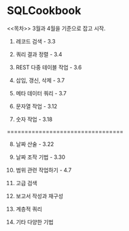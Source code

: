 # SQLCookbook

<<목차>> 3월과 4월을 기준으로 잡고 시작.

1. 레코드 검색 - 3.3 

2. 쿼리 결과 정렬 - 3.4

3. REST 다중 테이블 작업 - 3.6

4. 삽입, 갱신, 삭제 - 3.7

5. 메타 데이터 쿼리 - 3.7

6. 문자열 작업 - 3.12

7. 숫자 작업 - 3.18

=================================

8. 날짜 산술 - 3.22

9. 날짜 조작 기법 - 3.30

10. 범위 관련 작업하기 - 4.7

11. 고급 검색

12. 보고서 작성과 재구성

13. 계층적 쿼리

14. 기타 다양한 기법
